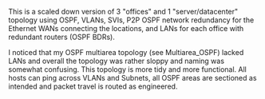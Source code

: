 This is a scaled down version of 3 "offices" and 1 "server/datacenter" topology using OSPF, VLANs, SVIs, P2P OSPF network redundancy for the Ethernet WANs connecting the locations, and LANs for each office with redundant routers (OSPF BDRs).

I noticed that my OSPF multiarea topology (see Multiarea_OSPF) lacked LANs and overall the topology was rather sloppy and naming was somewhat confusing. This topology is more tidy and more functional. All hosts can ping across VLANs and Subnets, all OSPF areas are sectioned as intended and packet travel is routed as engineered.
